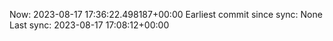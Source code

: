 Now: 2023-08-17 17:36:22.498187+00:00 Earliest commit since sync: None Last sync: 2023-08-17 17:08:12+00:00
